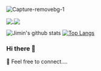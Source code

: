 ![Capture-removebg-1](https://user-images.githubusercontent.com/63320311/99194294-70fa2d00-2776-11eb-879d-e3a64dbd71be.jpeg)

<a href="https://github.com/jimijos/github-readme-stats">
  <img align="center" src="https://github-readme-stats.vercel.app/api/pin/?username=jimijos&repo=github-readme-stats" />
</a>
<a href="https://github.com/jimijos/convoychat">
  <img align="center" src="https://github-readme-stats.vercel.app/api/pin/?username=jimijos&repo=convoychat" />
</a>

![Jimin's github stats](https://github-readme-stats.vercel.app/api?username=jimijos&show_icons=true&theme=tokyonight)
[![Top Langs](https://github-readme-stats.vercel.app/api/top-langs/?username=jimijos&show_icons=true&theme=dracula)](https://github.com/jimijos/github-readme-stats)

### Hi there 👋
 💬 Feel free to connect....

